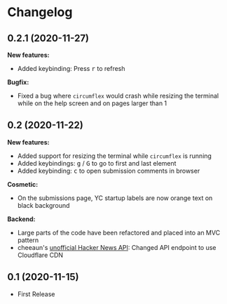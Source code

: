 # Changelog

## 0.2.1 (2020-11-27)
**New features:**
- Added keybinding: Press <kbd>r</kbd> to refresh

**Bugfix:**
- Fixed a bug where `circumflex` would crash while resizing the terminal while on the help screen and on pages larger than 1

## 0.2 (2020-11-22)
**New features:**
- Added support for resizing the terminal while `circumflex` is running
- Added keybindings: <kbd>g</kbd> / <kbd>G</kbd> to go to first and last element
- Added keybinding: <kbd>c</kbd> to open submission comments in browser

**Cosmetic:**
- On the submissions page, YC startup labels are now orange text on black background

**Backend:**
- Large parts of the code have been refactored and placed into an MVC pattern
- cheeaun's [unofficial Hacker News API](https://github.com/cheeaun/node-hnapi): Changed API endpoint to use Cloudflare CDN

## 0.1 (2020-11-15)
- First Release
